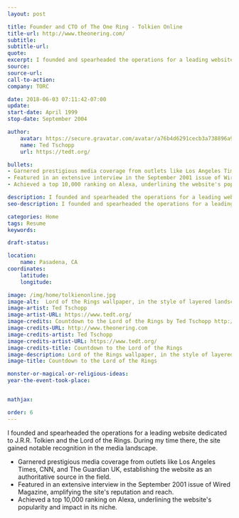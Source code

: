 ```yaml
---
layout: post

title: Founder and CTO of The One Ring - Tolkien Online
title-url: http://www.theonering.com/
subtitle:
subtitle-url:
quote:
excerpt: I founded and spearheaded the operations for a leading website dedicated to J.R.R. Tolkien and the Lord of the Rings. During my time there, the site gained notable recognition in the media landscape.
source:
source-url:
call-to-action:
company: TORC

date: 2018-06-03 07:11:42-07:00
update:
start-date: April 1999
stop-date: September 2004 

author:
    avatar: https://secure.gravatar.com/avatar/a76b4d6291cecb3a738896a971bfb903?s=512&d=mp&r=g
    name: Ted Tschopp
    url: https://tedt.org/

bullets:
- Garnered prestigious media coverage from outlets like Los Angeles Times, CNN, and The Guardian UK, establishing the website as an authoritative source in the field.
- Featured in an extensive interview in the September 2001 issue of Wired Magazine, amplifying the site's reputation and reach.
- Achieved a top 10,000 ranking on Alexa, underlining the website's popularity and impact in its niche.

description: I founded and spearheaded the operations for a leading website dedicated to J.R.R. Tolkien and the Lord of the Rings. During my time there, the site gained notable recognition in the media landscape."
seo-description: I founded and spearheaded the operations for a leading website dedicated to J.R.R. Tolkien and the Lord of the Rings. During my time there, the site gained notable recognition in the media landscape.

categories: Home
tags: Resume
keywords:

draft-status:

location: 
    name: Pasadena, CA
coordinates:
    latitude:
    longitude:

image: /img/home/tolkienonline.jpg
image-alt:  Lord of the Rings wallpaper, in the style of layered landscapes, meticulously crafted scenes, dark and brooding, photo collage landscapes
image-artist: Ted Tschopp
image-artist-URL: https://www.tedt.org/
image-credits: Countdown to the Lord of the Rings by Ted Tschopp http://www.theonering.com
image-credits-URL: http://www.theonering.com
image-credits-artist: Ted Tschopp
image-credits-artist-URL: https://www.tedt.org/
image-credits-title: Countdown to the Lord of the Rings
image-description: Lord of the Rings wallpaper, in the style of layered landscapes, meticulously crafted scenes, dark and brooding, photo collage landscapes
image-title: Countdown to the Lord of the Rings

monster-or-magical-or-religious-ideas:
year-the-event-took-place:


mathjax:

order: 6
---
```


I founded and spearheaded the operations for a leading website dedicated to J.R.R. Tolkien and the Lord of the Rings. During my time there, the site gained notable recognition in the media landscape.

- Garnered prestigious media coverage from outlets like Los Angeles Times, CNN, and The Guardian UK, establishing the website as an authoritative source in the field.
- Featured in an extensive interview in the September 2001 issue of Wired Magazine, amplifying the site's reputation and reach.
- Achieved a top 10,000 ranking on Alexa, underlining the website's popularity and impact in its niche.
